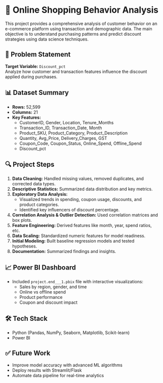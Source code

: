 # 🛒 Online Shopping Behavior Analysis

This project provides a comprehensive analysis of customer behavior on an e-commerce platform using transaction and demographic data. The main objective is to understand purchasing patterns and predict discount strategies using data science techniques.

## 🎯 Problem Statement

**Target Variable:** `Discount_pct`  
Analyze how customer and transaction features influence the discount applied during purchases.

## 📊 Dataset Summary

- **Rows:** 52,599  
- **Columns:** 21  
- **Key Features:**
  - CustomerID, Gender, Location, Tenure_Months  
  - Transaction_ID, Transaction_Date, Month  
  - Product_SKU, Product_Category, Product_Description  
  - Quantity, Avg_Price, Delivery_Charges, GST  
  - Coupon_Code, Coupon_Status, Online_Spend, Offline_Spend  
  - Discount_pct

## 🔍 Project Steps

1. **Data Cleaning:** Handled missing values, removed duplicates, and corrected data types.  
2. **Descriptive Statistics:** Summarized data distribution and key metrics.  
3. **Exploratory Data Analysis:**  
   - Visualized trends in spending, coupon usage, discounts, and product categories.  
   - Identified key influencers of discount percentage.  
4. **Correlation Analysis & Outlier Detection:** Used correlation matrices and box plots.  
5. **Feature Engineering:** Derived features like month, year, spend ratios, etc.  
6. **Data Scaling:** Standardized numeric features for model readiness.  
7. **Initial Modeling:** Built baseline regression models and tested hypotheses.  
8. **Documentation:** Summarized findings and insights.

## 📈 Power BI Dashboard

- Included `project.end___1.pbix` file with interactive visualizations:
  - Sales by region, gender, and time  
  - Online vs offline spend  
  - Product performance  
  - Coupon and discount impact

## 🛠️ Tech Stack

- Python (Pandas, NumPy, Seaborn, Matplotlib, Scikit-learn)  
- Power BI


## ✅ Future Work

- Improve model accuracy with advanced ML algorithms  
- Deploy results with Streamlit/Flask  
- Automate data pipeline for real-time analytics


